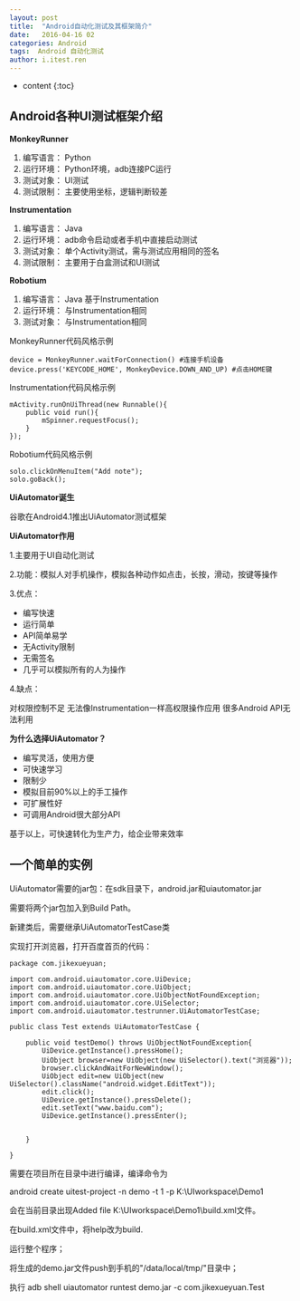 ```yaml
---
layout: post
title:  "Android自动化测试及其框架简介"
date:   2016-04-16 02
categories: Android
tags:  Android 自动化测试
author: i.itest.ren
---
```


* content
{:toc}








## Android各种UI测试框架介绍 ##

**MonkeyRunner**

1. 编写语言： Python
1. 运行环境： Python环境，adb连接PC运行
1. 测试对象： UI测试
1. 测试限制： 主要使用坐标，逻辑判断较差

**Instrumentation**

1. 编写语言： Java
1. 运行环境： adb命令启动或者手机中直接启动测试
1. 测试对象： 单个Activity测试，需与测试应用相同的签名
1. 测试限制： 主要用于白盒测试和UI测试

**Robotium**

1. 编写语言： Java 基于Instrumentation
1. 运行环境： 与Instrumentation相同
1. 测试对象： 与Instrumentation相同

MonkeyRunner代码风格示例

	device = MonkeyRunner.waitForConnection() #连接手机设备
	device.press('KEYCODE_HOME', MonkeyDevice.DOWN_AND_UP) #点击HOME键

Instrumentation代码风格示例

	mActivity.runOnUiThread(new Runnable(){
		public void run(){
			mSpinner.requestFocus();
		}
	});

Robotium代码风格示例

	solo.clickOnMenuItem("Add note");
	solo.goBack();

**UiAutomator诞生**

谷歌在Android4.1推出UiAutomator测试框架

**UiAutomator作用**

1.主要用于UI自动化测试

2.功能：模拟人对手机操作，模拟各种动作如点击，长按，滑动，按键等操作

3.优点：

- 编写快速
- 运行简单
- API简单易学
- 无Activity限制
- 无需签名
- 几乎可以模拟所有的人为操作

4.缺点：

对权限控制不足
无法像Instrumentation一样高权限操作应用
很多Android API无法利用

**为什么选择UiAutomator？**

- 编写灵活，使用方便
- 可快速学习
- 限制少
- 模拟目前90%以上的手工操作
- 可扩展性好
- 可调用Android很大部分API

基于以上，可快速转化为生产力，给企业带来效率


## 一个简单的实例 ##


UiAutomator需要的jar包：在sdk目录下，android.jar和uiautomator.jar

需要将两个jar包加入到Build Path。

新建类后，需要继承UiAutomatorTestCase类

实现打开浏览器，打开百度首页的代码：

	package com.jikexueyuan;
	
	import com.android.uiautomator.core.UiDevice;
	import com.android.uiautomator.core.UiObject;
	import com.android.uiautomator.core.UiObjectNotFoundException;
	import com.android.uiautomator.core.UiSelector;
	import com.android.uiautomator.testrunner.UiAutomatorTestCase;
	
	public class Test extends UiAutomatorTestCase {
		
		public void testDemo() throws UiObjectNotFoundException{
			UiDevice.getInstance().pressHome();
			UiObject browser=new UiObject(new UiSelector().text("浏览器"));
			browser.clickAndWaitForNewWindow();
			UiObject edit=new UiObject(new UiSelector().className("android.widget.EditText"));
			edit.click();
			UiDevice.getInstance().pressDelete();
			edit.setText("www.baidu.com");
			UiDevice.getInstance().pressEnter();
			
			
		}
	
	}


需要在项目所在目录中进行编译，编译命令为

android create uitest-project -n demo -t 1 -p K:\UIworkspace\Demo1

会在当前目录出现Added file K:\UIworkspace\Demo1\build.xml文件。

在build.xml文件中，将help改为build.

运行整个程序；

将生成的demo.jar文件push到手机的"/data/local/tmp/"目录中；

执行 adb shell uiautomator runtest demo.jar -c com.jikexueyuan.Test

